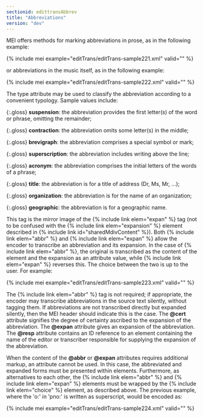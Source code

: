 ```yaml
---
sectionid: edittransAbbrev
title: "Abbreviations"
version: "dev"
---
```


MEI offers methods for marking abbreviations in prose, as in the following example:

{% include mei example="editTrans/editTrans-sample221.xml" valid="" %}

or abbreviations in the music itself, as in the following example:

{% include mei example="editTrans/editTrans-sample222.xml" valid="" %}

The type attribute may be used to classify the abbreviation according to a convenient typology. Sample values include:

{:.gloss}
**suspension**: the abbreviation provides the first letter(s) of the word or phrase, omitting the remainder;

{:.gloss}
**contraction**: the abbreviation omits some letter(s) in the middle;

{:.gloss}
**brevigraph**: the abbreviation comprises a special symbol or mark;

{:.gloss}
**superscription**: the abbreviation includes writing above the line;

{:.gloss}
**acronym**: the abbreviation comprises the initial letters of the words of a phrase;

{:.gloss}
**title**: the abbreviation is for a title of address (Dr, Ms, Mr, ...);

{:.gloss}
**organization**: the abbreviation is for the name of an organization;

{:.gloss}
**geographic**: the abbreviation is for a geographic name.

This tag is the mirror image of the {% include link elem="expan" %} tag (not to be confused with the {% include link elem="expansion" %} element described in {% include link id="sharedMdivContent" %}). Both {% include link elem="abbr" %} and {% include link elem="expan" %} allow the encoder to transcribe an abbreviation and its expansion. In the case of {% include link elem="abbr" %}, the original is transcribed as the content of the element and the expansion as an attribute value, while {% include link elem="expan" %} reverses this. The choice between the two is up to the user. For example:

{% include mei example="editTrans/editTrans-sample223.xml" valid="" %}

The {% include link elem="abbr" %} tag is not required; if appropriate, the encoder may transcribe abbreviations in the source text silently, without tagging them. If abbreviations are not transcribed directly but expanded silently, then the MEI header should indicate this is the case. The **@cert** attribute signifies the degree of certainty ascribed to the expansion of the abbreviation. The **@expan** attribute gives an expansion of the abbreviation. The **@resp** attribute contains an ID reference to an element containing the name of the editor or transcriber responsible for supplying the expansion of the abbreviation.

When the content of the **@abbr** or **@expan** attributes requires additional markup, an attribute cannot be used. In this case, the abbreviated and expanded forms must be presented within elements. Furthermore, as alternatives to each other, the {% include link elem="abbr" %} and {% include link elem="expan" %} elements must be wrapped by the {% include link elem="choice" %} element, as described above. The previous example, where the 'o:' in 'pno:' is written as superscript, would be encoded as:

{% include mei example="editTrans/editTrans-sample224.xml" valid="" %}
